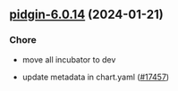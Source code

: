 

## [pidgin-6.0.14](https://github.com/truecharts/charts/compare/pidgin-6.0.13...pidgin-6.0.14) (2024-01-21)

### Chore



- move all incubator to dev

- update metadata in chart.yaml ([#17457](https://github.com/truecharts/charts/issues/17457))